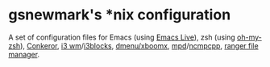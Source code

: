# gsnewmark's *nix configuration
A set of configuration files for Emacs (using
[Emacs Live](https://github.com/overtone/emacs-live)), zsh (using
[oh-my-zsh](https://github.com/robbyrussell/oh-my-zsh)),
[Conkeror](http://conkeror.org/),
[i3 wm](http://i3wm.org/)/[i3blocks](https://github.com/vivien/i3blocks),
[dmenu/xboomx](https://bitbucket.org/dehun/xboomx/wiki/Home),
[mpd](http://www.musicpd.org/)/[ncmpcpp](http://ncmpcpp.rybczak.net/),
[ranger file manager](http://ranger.nongnu.org/).
